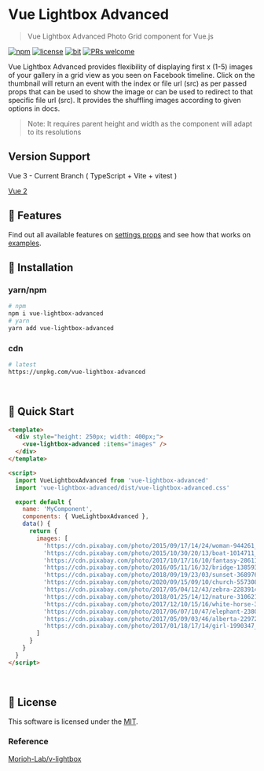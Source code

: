 # Vue Lightbox Advanced

> Vue Lightbox Advanced Photo Grid component for Vue.js

[![npm](https://img.shields.io/badge/npm-2.0.1-blue)](https://www.npmjs.com/package/vue-lightbox-advanced)
[![license](https://img.shields.io/badge/license-MIT-green)](https://github.com/codeeshop-oc/vue-lightbox-advanced/blob/main/LICENSE)
[![bit](https://img.shields.io/badge/components-1-yellowgreen)](https://github.com/codeeshop-oc/vue-lightbox-advanced/blob/main/src/vue-lightbox-advanced.vue)
[![PRs welcome](https://img.shields.io/badge/PRs-welcome-ff69b4.svg)](https://github.com/codeeshop-oc/vue-lightbox-advanced/issues?&q=is%3Aissue+is%3Aopen)

Vue Lightbox Advanced provides flexibility of displaying first x (1-5) images of your gallery in a grid view as you seen on Facebook timeline. Click on the thumbnail will return an event with the index or file url (src) as per passed props that can be used to show the image or can be used to redirect to that specific file url (src).
It provides the shuffling images according to given options in docs.

> Note: It requires parent height and width as the component will adapt to its resolutions

## Version Support

Vue 3 - Current Branch ( TypeScript + Vite + vitest )

[Vue 2](https://github.com/codeeshop-oc/vue-lightbox-advanced/tree/vue2)

## 🎨 Features

Find out all available features on [settings props](https://github.com/codeeshop-oc/vue-lightbox-advanced/blob/main/docs/API.md#props) and see how that works on [examples](https://codeeshop-oc.github.io/vue-lightbox-advanced/).

## 🚚 Installation

### yarn/npm

```bash
# npm
npm i vue-lightbox-advanced
# yarn
yarn add vue-lightbox-advanced
```

### cdn

```bash
# latest
https://unpkg.com/vue-lightbox-advanced
```

<br/>

## 🚀 Quick Start

```html
<template>
  <div style="height: 250px; width: 400px;">
    <vue-lightbox-advanced :items="images" />
  </div>
</template>

<script>
  import VueLightboxAdvanced from 'vue-lightbox-advanced'
  import 'vue-lightbox-advanced/dist/vue-lightbox-advanced.css'

  export default {
    name: 'MyComponent',
    components: { VueLightboxAdvanced },
    data() {
      return {
        images: [
          'https://cdn.pixabay.com/photo/2015/09/17/14/24/woman-944261_960_720.jpg',
          'https://cdn.pixabay.com/photo/2015/10/30/20/13/boat-1014711_960_720.jpg',
          'https://cdn.pixabay.com/photo/2017/10/17/16/10/fantasy-2861107_960_720.jpg',
          'https://cdn.pixabay.com/photo/2016/05/11/16/32/bridge-1385938_960_720.jpg',
          'https://cdn.pixabay.com/photo/2018/09/19/23/03/sunset-3689760_960_720.jpg',
          'https://cdn.pixabay.com/photo/2020/09/15/09/10/church-5573087_960_720.jpg',
          'https://cdn.pixabay.com/photo/2017/05/04/12/43/zebra-2283914_960_720.jpg',
          'https://cdn.pixabay.com/photo/2018/01/25/14/12/nature-3106213_960_720.jpg',
          'https://cdn.pixabay.com/photo/2017/12/10/15/16/white-horse-3010129_960_720.jpg',
          'https://cdn.pixabay.com/photo/2017/06/07/10/47/elephant-2380009_960_720.jpg',
          'https://cdn.pixabay.com/photo/2017/05/09/03/46/alberta-2297204_960_720.jpg',
          'https://cdn.pixabay.com/photo/2017/01/18/17/14/girl-1990347_960_720.jpg'
        ]
      }
    }
  }
</script>
```

<br/>

## 🔖 License

This software is licensed under the [MIT](https://github.com/codeeshop-oc/vue-lightbox-advanced/blob/main/LICENSE).

### Reference

[Morioh-Lab/v-lightbox](https://github.com/Morioh-Lab/v-lightbox)
